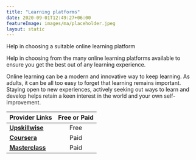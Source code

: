 ```yaml
---
title: "Learning platforms"
date: 2020-09-01T12:49:27+06:00
featureImage: images/ma/placeholder.jpeg
layout: static
---
```


Help in choosing a suitable online learning platform

Help in choosing from the many online learning platforms available to ensure you get the best out of any learning experience.

Online learning can be a modern and innovative way to keep learning. As adults, it can be all too easy to forget that learning remains important. Staying open to new experiences, actively seeking out ways to learn and develop helps retain a keen interest in the world and your own self-improvement.

| Provider Links      | Free or Paid  |  
| :-----------          | :--------------:      |  
| [**Upskillwise**](https://upskillwise.com/online-learning-platforms/) | Free | 
| [**Coursera**](https://www.coursera.org/) | Paid | 
| [**Masterclass**](https://www.masterclass.com/) | Paid | 
  

<br/><br/>






